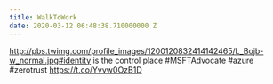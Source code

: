 ```yaml
---
title: WalkToWork
date: 2020-03-12 06:48:38.710000000 Z
---
```


 http://pbs.twimg.com/profile_images/1200120832414142465/L_Bojb-w_normal.jpg#identity is the control place #MSFTAdvocate #azure #zerotrust https://t.co/Yvvw0OzB1D